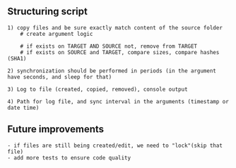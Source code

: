 ## Structuring script

    1) copy files and be sure exactly match content of the source folder
        # create argument logic

        # if exists on TARGET AND SOURCE not, remove from TARGET
        # if exists on SOURCE and TARGET, compare sizes, compare hashes (SHA1)

    2) synchronization should be performed in periods (in the argument have seconds, and sleep for that)

    3) Log to file (created, copied, removed), console output

    4) Path for log file, and sync interval in the arguments (timestamp or date time)


## Future improvements

    - if files are still being created/edit, we need to "lock"(skip that file)
    - add more tests to ensure code quality
